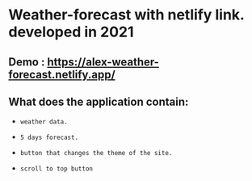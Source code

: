 # Weather-forecast with netlify link. developed in 2021

## Demo : https://alex-weather-forecast.netlify.app/
## What does the application contain:

* `weather data.`

* `5 days forecast.`

* `button that changes the theme of the site.`

* `scroll to top button`
